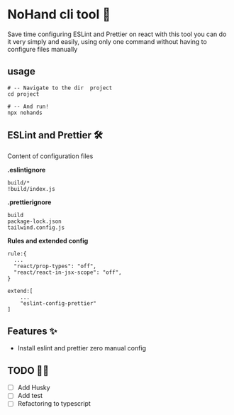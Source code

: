 # NoHand cli tool 🚀

Save time configuring ESLint and Prettier on react with this tool you can do it very simply and easily, using only one command without having to configure files manually

## usage

```
# -- Navigate to the dir  project
cd project

# -- And run!
npx nohands
```

## ESLint and Prettier 🛠️

Content of configuration files

**.eslintignore**

```
build/*
!build/index.js
```

**.prettierignore**

```
build
package-lock.json
tailwind.config.js
```

**Rules and extended config**

```
rule:{
  ...
  "react/prop-types": "off",
  "react/react-in-jsx-scope": "off",
}
```

```
extend:[
    ...
    "eslint-config-prettier"
]
```

## Features ✨

- Install eslint and prettier zero manual config

## TODO 👨‍💻

- [ ] Add Husky
- [ ] Add test
- [ ] Refactoring to typescript
